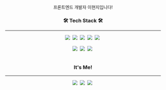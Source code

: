 <div align="center">

프론트엔드 개발자 이현지입니다!

### 🛠️ Tech Stack 🛠️
----

<img src="https://img.shields.io/badge/React-61DAFB?style=flat-square&logo=React&logoColor=white"/>&nbsp;
<img src="https://img.shields.io/badge/JavaScript-F7DF1E?style=flat-square&logo=Javascript&logoColor=white"/>&nbsp;
<img src="https://img.shields.io/badge/HTML-E34F26?style=flat-square&logo=HTML5&logoColor=white"/>&nbsp;
<img src="https://img.shields.io/badge/CSS-1572B6?style=flat-square&logo=CSS3&logoColor=white"/>&nbsp;
<img src="https://img.shields.io/badge/TypeScript-3178c6?style=flat-square&logo=TypeScript&logoColor=white"/>&nbsp;
<br><br>
<img src="https://img.shields.io/badge/Android-3ddc84?style=flat-square&logo=Android&logoColor=white"/>&nbsp;
<img src="https://img.shields.io/badge/Java-1572B6?style=flat-square&logo=Java&logoColor=white"/>&nbsp;
<img src="https://img.shields.io/badge/Mysql-4479a1?style=flat-square&logo=MySQL&logoColor=white"/>&nbsp;
<br/><br/>

### It's Me!
----

<a href="mailto:hyun09100407@gmail.com"><img src="https://img.shields.io/badge/Gmail-EA4335?style=flat-square&logo=Gmail&logoColor=white"/></a>&nbsp;
<a href="https://velog.io/@hyeonzii"><img src="https://img.shields.io/badge/Velog-20C997?style=flat-square&logo=Velog&logoColor=white"/></a>&nbsp;
<a href="https://pleasant-hide-d95.notion.site/FRONTEND-DEVELOPER-1bee11a179ca4fe1bb2832c254317bab?pvs=4"><img src="https://img.shields.io/badge/Notion-000000?style=flat-square&logo=Notion&logoColor=white"/></a>&nbsp;

</div>

